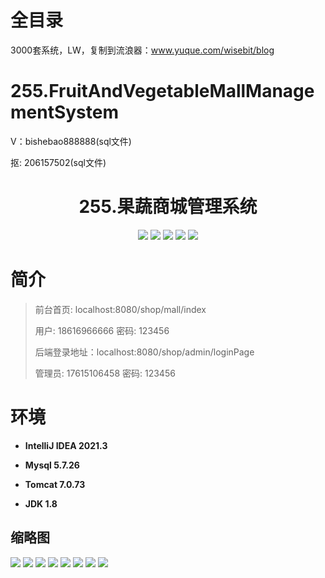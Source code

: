 # 全目录

3000套系统，LW，复制到流浪器：www.yuque.com/wisebit/blog

# 255.FruitAndVegetableMallManagementSystem

<p>V：bishebao888888(sql文件)</p>
<p>抠: 206157502(sql文件)</p>

<p><h1 align="center">255.果蔬商城管理系统</h1></p>


<p align="center">
	<img src="https://img.shields.io/badge/jdk-1.8-orange.svg"/>
    <img src="https://img.shields.io/badge/spring-5.x-lightgrey.svg"/>
    <img src="https://img.shields.io/badge/springmvc-3.x-blue.svg"/>
    <img src="https://img.shields.io/badge/jsp-3.x-blue.svg"/>
    <img src="https://img.shields.io/badge/mybatis-5.x-yellow.svg"/>
</p>

# 简介
>
> 
>
> 前台首页: localhost:8080/shop/mall/index
>
> 用户: 18616966666 密码: 123456
>
> 后端登录地址：localhost:8080/shop/admin/loginPage
>
> 管理员: 17615106458   密码: 123456
>

# 环境

- <b>IntelliJ IDEA 2021.3</b>

- <b>Mysql 5.7.26</b>

- <b>Tomcat 7.0.73</b>

- <b>JDK 1.8</b>




## 缩略图

![](https://bitwise.oss-cn-heyuan.aliyuncs.com/2024/9/10/afdd077c-701b-4b78-ba82-f6640dbde972.png)
![](https://bitwise.oss-cn-heyuan.aliyuncs.com/2024/9/10/401b8f19-94e7-448b-8e90-13b1879b66f0.png)
![](https://bitwise.oss-cn-heyuan.aliyuncs.com/2024/9/10/94059535-adaf-483f-80b4-32b81630892e.png)
![](https://bitwise.oss-cn-heyuan.aliyuncs.com/2024/9/10/b2b56317-9ad0-496e-bf8a-c39c7a97d230.png)
![](https://bitwise.oss-cn-heyuan.aliyuncs.com/2024/9/10/3824d5b3-8d88-4a8c-83b0-5353564964ec.png)
![](https://bitwise.oss-cn-heyuan.aliyuncs.com/2024/9/10/382df0dd-1a07-406d-a646-87d1e82ff6af.png)
![](https://bitwise.oss-cn-heyuan.aliyuncs.com/2024/9/10/fb4debea-79cc-4c66-93b2-d15f8eafb9a7.png)
![](https://bitwise.oss-cn-heyuan.aliyuncs.com/2024/9/10/2865c193-89cd-4f70-950b-c35aefa6c852.png)






